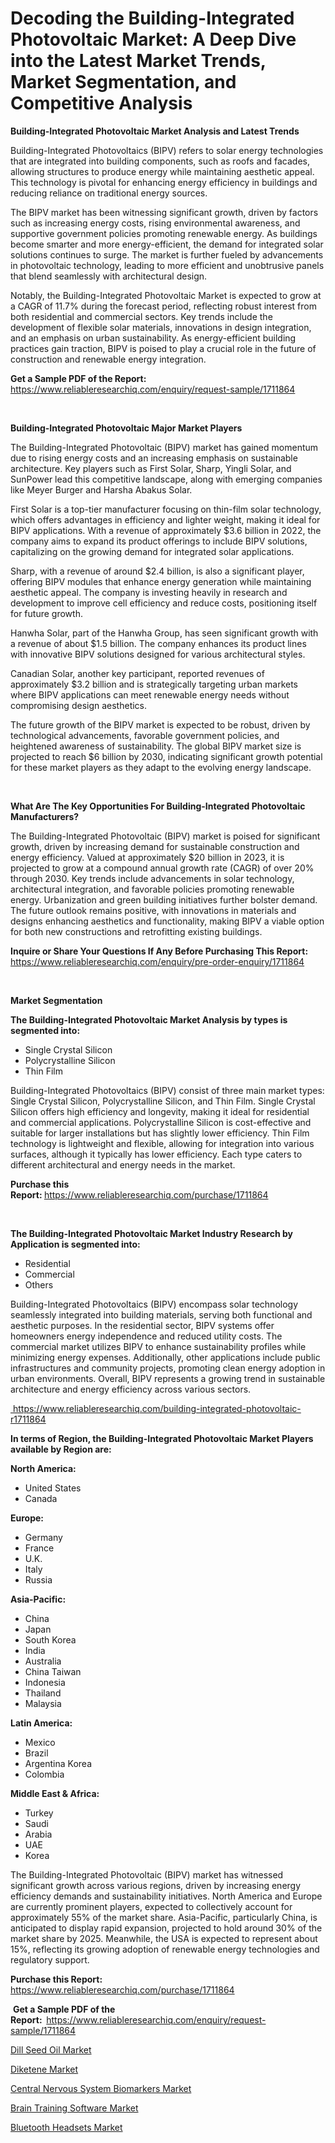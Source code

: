 <p><h1>Decoding the Building-Integrated Photovoltaic Market: A Deep Dive into the Latest Market Trends, Market Segmentation, and Competitive Analysis</h1></p><p><strong>Building-Integrated Photovoltaic Market Analysis and Latest Trends</strong></p>
<p><p>Building-Integrated Photovoltaics (BIPV) refers to solar energy technologies that are integrated into building components, such as roofs and facades, allowing structures to produce energy while maintaining aesthetic appeal. This technology is pivotal for enhancing energy efficiency in buildings and reducing reliance on traditional energy sources. </p><p>The BIPV market has been witnessing significant growth, driven by factors such as increasing energy costs, rising environmental awareness, and supportive government policies promoting renewable energy. As buildings become smarter and more energy-efficient, the demand for integrated solar solutions continues to surge. The market is further fueled by advancements in photovoltaic technology, leading to more efficient and unobtrusive panels that blend seamlessly with architectural design.</p><p>Notably, the Building-Integrated Photovoltaic Market is expected to grow at a CAGR of 11.7% during the forecast period, reflecting robust interest from both residential and commercial sectors. Key trends include the development of flexible solar materials, innovations in design integration, and an emphasis on urban sustainability. As energy-efficient building practices gain traction, BIPV is poised to play a crucial role in the future of construction and renewable energy integration.</p></p>
<p><strong>Get a Sample PDF of the Report:&nbsp;</strong> <a href="https://www.reliableresearchiq.com/enquiry/request-sample/1711864?utm_campaign=1594&utm_medium=2&utm_source=Github&utm_content=ia&utm_term=22102024&utm_id=building-integrated-photovoltaic">https://www.reliableresearchiq.com/enquiry/request-sample/1711864</a></p>
<p>&nbsp;</p>
<p><strong>Building-Integrated Photovoltaic Major Market Players</strong></p>
<p><p>The Building-Integrated Photovoltaic (BIPV) market has gained momentum due to rising energy costs and an increasing emphasis on sustainable architecture. Key players such as First Solar, Sharp, Yingli Solar, and SunPower lead this competitive landscape, along with emerging companies like Meyer Burger and Harsha Abakus Solar.</p><p>First Solar is a top-tier manufacturer focusing on thin-film solar technology, which offers advantages in efficiency and lighter weight, making it ideal for BIPV applications. With a revenue of approximately $3.6 billion in 2022, the company aims to expand its product offerings to include BIPV solutions, capitalizing on the growing demand for integrated solar applications.</p><p>Sharp, with a revenue of around $2.4 billion, is also a significant player, offering BIPV modules that enhance energy generation while maintaining aesthetic appeal. The company is investing heavily in research and development to improve cell efficiency and reduce costs, positioning itself for future growth.</p><p>Hanwha Solar, part of the Hanwha Group, has seen significant growth with a revenue of about $1.5 billion. The company enhances its product lines with innovative BIPV solutions designed for various architectural styles. </p><p>Canadian Solar, another key participant, reported revenues of approximately $3.2 billion and is strategically targeting urban markets where BIPV applications can meet renewable energy needs without compromising design aesthetics.</p><p>The future growth of the BIPV market is expected to be robust, driven by technological advancements, favorable government policies, and heightened awareness of sustainability. The global BIPV market size is projected to reach $6 billion by 2030, indicating significant growth potential for these market players as they adapt to the evolving energy landscape.</p></p>
<p>&nbsp;</p>
<p><strong>What Are The Key Opportunities For Building-Integrated Photovoltaic Manufacturers?</strong></p>
<p><p>The Building-Integrated Photovoltaic (BIPV) market is poised for significant growth, driven by increasing demand for sustainable construction and energy efficiency. Valued at approximately $20 billion in 2023, it is projected to grow at a compound annual growth rate (CAGR) of over 20% through 2030. Key trends include advancements in solar technology, architectural integration, and favorable policies promoting renewable energy. Urbanization and green building initiatives further bolster demand. The future outlook remains positive, with innovations in materials and designs enhancing aesthetics and functionality, making BIPV a viable option for both new constructions and retrofitting existing buildings.</p></p>
<p><strong>Inquire or Share Your Questions If Any Before Purchasing This Report:</strong> <a href="https://www.reliableresearchiq.com/enquiry/pre-order-enquiry/1711864?utm_campaign=1594&utm_medium=2&utm_source=Github&utm_content=ia&utm_term=22102024&utm_id=building-integrated-photovoltaic">https://www.reliableresearchiq.com/enquiry/pre-order-enquiry/1711864</a></p>
<p>&nbsp;</p>
<p><strong>Market Segmentation</strong></p>
<p><strong>The Building-Integrated Photovoltaic Market Analysis by types is segmented into:</strong></p>
<p><ul><li>Single Crystal Silicon</li><li>Polycrystalline Silicon</li><li>Thin Film</li></ul></p>
<p><p>Building-Integrated Photovoltaics (BIPV) consist of three main market types: Single Crystal Silicon, Polycrystalline Silicon, and Thin Film. Single Crystal Silicon offers high efficiency and longevity, making it ideal for residential and commercial applications. Polycrystalline Silicon is cost-effective and suitable for larger installations but has slightly lower efficiency. Thin Film technology is lightweight and flexible, allowing for integration into various surfaces, although it typically has lower efficiency. Each type caters to different architectural and energy needs in the market.</p></p>
<p><strong>Purchase this Report:&nbsp;</strong><a href="https://www.reliableresearchiq.com/purchase/1711864?utm_campaign=1594&utm_medium=2&utm_source=Github&utm_content=ia&utm_term=22102024&utm_id=building-integrated-photovoltaic">https://www.reliableresearchiq.com/purchase/1711864</a></p>
<p>&nbsp;</p>
<p><strong>The Building-Integrated Photovoltaic Market Industry Research by Application is segmented into:</strong></p>
<p><ul><li>Residential</li><li>Commercial</li><li>Others</li></ul></p>
<p><p>Building-Integrated Photovoltaics (BIPV) encompass solar technology seamlessly integrated into building materials, serving both functional and aesthetic purposes. In the residential sector, BIPV systems offer homeowners energy independence and reduced utility costs. The commercial market utilizes BIPV to enhance sustainability profiles while minimizing energy expenses. Additionally, other applications include public infrastructures and community projects, promoting clean energy adoption in urban environments. Overall, BIPV represents a growing trend in sustainable architecture and energy efficiency across various sectors.</p></p>
<p><a href="https://www.reliableresearchiq.com/building-integrated-photovoltaic-r1711864?utm_campaign=1594&utm_medium=2&utm_source=Github&utm_content=ia&utm_term=22102024&utm_id=building-integrated-photovoltaic">&nbsp;https://www.reliableresearchiq.com/building-integrated-photovoltaic-r1711864</a></p>
<p><strong>In terms of Region, the Building-Integrated Photovoltaic Market Players available by Region are:</strong></p>
<p>
    <p> <strong> North America: </strong>
        <ul>
            <li>United States</li>
            <li>Canada</li>
        </ul>
        </p> 
    <p> <strong> Europe: </strong>
        <ul>
            <li>Germany</li>
            <li>France</li>
            <li>U.K.</li>
            <li>Italy</li>
            <li>Russia</li>
        </ul>
        </p> 
    <p> <strong> Asia-Pacific: </strong>
        <ul>
            <li>China</li>
            <li>Japan</li>
            <li>South Korea</li>
            <li>India</li>
            <li>Australia</li>
            <li>China Taiwan</li>
            <li>Indonesia</li>
            <li>Thailand</li>
            <li>Malaysia</li>
        </ul>
        </p> 
    <p> <strong> Latin America: </strong>
        <ul>
            <li>Mexico</li>
            <li>Brazil</li>
            <li>Argentina Korea</li>
            <li>Colombia</li>
        </ul>
        </p> 
    <p> <strong> Middle East & Africa: </strong>
        <ul>
            <li>Turkey</li>
            <li>Saudi</li>
            <li>Arabia</li>
            <li>UAE</li>
            <li>Korea</li>
        </ul>
    </p>
    </p>
<p><p>The Building-Integrated Photovoltaic (BIPV) market has witnessed significant growth across various regions, driven by increasing energy efficiency demands and sustainability initiatives. North America and Europe are currently prominent players, expected to collectively account for approximately 55% of the market share. Asia-Pacific, particularly China, is anticipated to display rapid expansion, projected to hold around 30% of the market share by 2025. Meanwhile, the USA is expected to represent about 15%, reflecting its growing adoption of renewable energy technologies and regulatory support.</p></p>
<p><strong>Purchase this Report: </strong><a href="https://www.reliableresearchiq.com/purchase/1711864?utm_campaign=1594&utm_medium=2&utm_source=Github&utm_content=ia&utm_term=22102024&utm_id=building-integrated-photovoltaic">https://www.reliableresearchiq.com/purchase/1711864</a></p>
<p>&nbsp;<strong>Get a Sample PDF of the Report:&nbsp;&nbsp;</strong><a href="https://www.reliableresearchiq.com/enquiry/request-sample/1711864?utm_campaign=1594&utm_medium=2&utm_source=Github&utm_content=ia&utm_term=22102024&utm_id=building-integrated-photovoltaic">https://www.reliableresearchiq.com/enquiry/request-sample/1711864</a></p>
<p><strong></strong></p>
<p><p><a href="https://www.linkedin.com/pulse/dill-seed-oil-mosaic-piecing-together-global-market-dynamics-2024-2031-908re?utm_campaign=1594&utm_medium=2&utm_source=Github&utm_content=ia&utm_term=22102024&utm_id=building-integrated-photovoltaic">Dill Seed Oil Market</a></p><p><a href="https://www.linkedin.com/pulse/future-ready-strategic-insights-global-diketene-market-2024-2031-vi68e?utm_campaign=1594&utm_medium=2&utm_source=Github&utm_content=ia&utm_term=22102024&utm_id=building-integrated-photovoltaic">Diketene Market</a></p><p><a href="https://www.linkedin.com/pulse/unlocking-growth-potential-strategic-analysis-central-nervous-owxcf?utm_campaign=1594&utm_medium=2&utm_source=Github&utm_content=ia&utm_term=22102024&utm_id=building-integrated-photovoltaic">Central Nervous System Biomarkers Market</a></p><p><a href="https://www.linkedin.com/pulse/global-brain-training-software-market-trends-insights-growth-trywe?utm_campaign=1594&utm_medium=2&utm_source=Github&utm_content=ia&utm_term=22102024&utm_id=building-integrated-photovoltaic">Brain Training Software Market</a></p><p><a href="https://www.linkedin.com/pulse/bluetooth-headsets-market-investigation-industry-evolution-p12de?utm_campaign=1594&utm_medium=2&utm_source=Github&utm_content=ia&utm_term=22102024&utm_id=building-integrated-photovoltaic">Bluetooth Headsets Market</a></p></p>